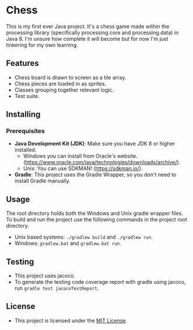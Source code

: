 # Chess

This is my first ever Java project. It's a chess game made within the processing library (specifically processing.core and processing.data) in Java 8. 
I'm unsure how complete it will become but for now I'm just tinkering for my own learning. 

## Features

- Chess board is drawn to screen as a tile array.
- Chess pieces are loaded in as sprites.
- Classes grouping together relevant logic.
- Test suite. 

## Installing

### Prerequisites

- **Java Development Kit (JDK)**: Make sure you have JDK 8 or higher installed.
  - Windows you can install from Oracle's website. (https://www.oracle.com/java/technologies/downloads/archive/).
  - Unix: You can use SDKMAN! (https://sdkman.io/).
- **Gradle**: This project uses the Gradle Wrapper, so you don't need to install Gradle manually.

## Usage
The root directory holds both the Windows and Unix gradle wrapper files. To build and run the 
project use the following commands in the project root directory. 
- Unix based systems: `./gradlew build` and  `./gradlew run`.
- Windows: `gradlew.bat` and `gradlew.bat run`.

## Testing 
- This project uses jacoco.
- To generate the testing code coverage report with gradle using jacoco, run
`gradle test jacocoTestReport`.

## License

- This project is licensed under the [MIT License](LICENSE).
